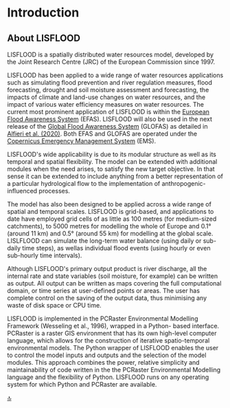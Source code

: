# Introduction

## About LISFLOOD

LISFLOOD is a spatially distributed water resources model, developed by the Joint Research Centre (JRC) of the European Commission since 1997. 

LISFLOOD has been applied to a wide range of water resources applications such as simulating flood prevention and river regulation measures, 
flood forecasting, drought and soil moisture assessment and forecasting, the impacts of climate and land-use changes on water resources, 
and the impact of various water efficiency measures on water resources.
The current most prominent application of LISFLOOD is within the [European Flood Awareness System](https://www.efas.eu/) (EFAS).
LISFLOOD will also be used in the next release of the [Global Flood Awareness System](https://www.globalfloods.eu/general-information/about-glofas/) (GLOFAS) as detailed in [Alfieri et al. (2020)](https://www.sciencedirect.com/science/article/pii/S2589915519300331). Both EFAS and GLOFAS are operated under the [Copernicus Emergency Management System](http://emergency.copernicus.eu/) (EMS).

LISFLOOD's wide applicability is due to its modular structure as well as its temporal and spatial flexibility. 
The model can be extended with additional modules when the need arises, to satisfy the new target objective. 
In that sense it can be extended to include anything from a better representation of a particular hydrological flow to the implementation of anthropogenic-influenced processes. 

The model has also been designed to be applied across a wide range of spatial and temporal scales. LISFLOOD is grid-based, 
and applications to date have employed grid cells of as little as 100 metres (for medium-sized catchments), 
to 5000 metres for modelling the whole of Europe and 0.1° (around 11 km) and 0.5° (around 55 km) for modelling at the global scale. 
LISLFLOOD can simulate the long-term water balance (using daily or sub-daily time steps), as wellas individual flood events (using hourly or even sub-hourly time intervals). 

Although LISFLOOD's primary output product is river discharge, all the internal rate and state variables (soil moisture, for example) can be written as output. 
All output can be written as maps covering the full computational domain, or time series at user-defined points or areas. 
The user has complete control on the saving of the output data, thus minimising any waste of disk space or CPU time.

LISFLOOD is implemented in the PCRaster Environmental Modelling Framework (Wesseling et al., 1996), wrapped in a Python- based interface. 
PCRaster is a raster GIS environment that has its own high-level computer language, which allows for the construction of iterative spatio-temporal environmental models. 
The Python wrapper of LISFLOOD enables the user to control the model inputs and outputs and the selection of the model modules. 
This approach combines the power, relative simplicity and maintainability of code written in the the PCRaster Environmental Modelling language and the flexibility of Python. 
LISFLOOD runs on any operating system for which Python and PCRaster are available.


[🔝](#top)

